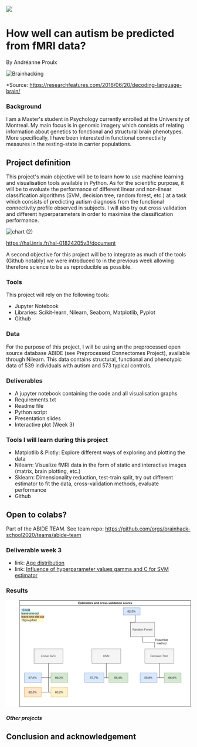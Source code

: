 [![](https://img.shields.io/badge/Visit-our%20project%20page-ff69b4)](https://school.brainhackmtl.org/project/template)

# How well can autism be predicted from fMRI data?

By Andréanne Proulx

![Brainhacking](https://cdn2.researchfeatures.com/wp-content/uploads/2016/06/Decoding_language_brain.jpg)

*Source: https://researchfeatures.com/2016/06/20/decoding-language-brain/

### Background

I am a Master's student in Psychology currently enrolled at the University of Montreal. My main focus is in genomic imagery which consists of relating information about genetics to fonctional and structural brain phenotypes. More specifically, I have been interested in functional connectivity measures in the resting-state in carrier populations. 

## Project definition 

This project's main objective will be to learn how to use machine learning and visualisation tools available in Python. As for the scientific purpose, it will be to evaluate the performance of different linear and non-linear classification algorithms (SVM, decision tree, random forest, etc.) at a task which consists of predicting autism diagnosis from the functional connectivity profile observed in subjects. I will also try out cross validation and different hyperparameters in order to maximise the classification performance.    

![chart (2)](https://user-images.githubusercontent.com/65092948/82572545-7f161a80-9b52-11ea-9380-640eca9851bd.jpg)

https://hal.inria.fr/hal-01824205v3/document

A second objective for this project will be to integrate as much of the tools (Github notably) we were introduced to in the previous week allowing therefore science to be as reproducible as possible. 

### Tools 

This project will rely on the following tools: 
 * Jupyter Notebook 
 * Libraries: Scikit-learn, Nilearn, Seaborn, Matplotlib, Pyplot
 * Github 

### Data 
For the purpose of this project, I will be using an the preprocessed open source database ABIDE (see Preprocessed Connectomes Project), available through Nilearn. This data contains structural, functional and phenotypic data of 539 individuals with autism and 573 typical controls.  

### Deliverables
 - A jupyter notebook containing the code and all visualisation graphs
 - Requirements.txt
 - Readme file 
 - Python script
 - Presentation slides
 - Interactive plot (Week 3)
 
### Tools I will learn during this project
 - Matplotlib & Plotly: Explore different ways of exploring and plotting the data
 - Nilearn: Visualize fMRI data in the form of static and interactive images (matrix, brain plotting, etc.)
 - Sklearn: Dimensionality reduction, test-train split, try out different estimator to fit the data, cross-validation methods, evaluate performance
 - Github

## Open to colabs?
Part of the ABIDE TEAM. See team repo: https://github.com/orgs/brainhack-school2020/teams/abide-team

### Deliverable week 3
 - link: [Age distribution](https://anproulx.github.io/publication_website/)
 - link: [Influence of hyperparameter values gamma and C for SVM estimator](https://anproulx.github.io/cross_validation_plots/)

### Results
![Results](result_cv.png)

##### Other projects
## Conclusion and acknowledgement

